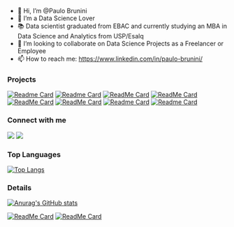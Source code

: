 - 👋 Hi, I’m @Paulo Brunini
- 👀 I’m a Data Science Lover
- 📚 Data scientist graduated from EBAC and currently studying an MBA in Data Science and Analytics from USP/Esalq
- 💞️ I’m looking to collaborate on Data Science Projects as a Freelancer or Employee
- 📫 How to reach me: https://www.linkedin.com/in/paulo-brunini/


### Projects

[![Readme Card](https://github-readme-stats.vercel.app/api/pin/?username=paulobrunini&repo=Previsao-de-Criptomoedas&theme=dark)](https://github.com/paulobrunini/Previsao-de-Criptomoedas)
[![Readme Card](https://github-readme-stats.vercel.app/api/pin/?username=paulobrunini&repo=Previsao-de-Criptomoedas&theme=dark)](https://github.com/paulobrunini/Previsao-de-Criptomoedas)
[![ReadMe Card](https://github-readme-stats.vercel.app/api/pin/?username=paulobrunini&repo=Previsao-de-Criptomoedas)](https://github.com/paulobrunini/Previsao-de-Criptomoedas)
[![ReadMe Card](https://github-readme-stats.vercel.app/api/pin/?username=paulobrunini&repo=Previsao-de-Renda)](https://github.com/paulobrunini/Previsao-de-Renda)
[![ReadMe Card](https://github-readme-stats.vercel.app/api/pin/?username=paulobrunini&repo=Telemarketing_com_Streamlit)](https://github.com/paulobrunini/Telemarketing_com_Streamlit)
[![ReadMe Card](https://github-readme-stats.vercel.app/api/pin/?username=paulobrunini&repo=Classificacao-de-Credito)](https://github.com/paulobrunini/Classificacao-de-Credito)
[![Readme Card](https://github-readme-stats.vercel.app/api/pin/?username=paulobrunini&repo=Previsao-de-Renda&theme=dark)](https://github.com/paulobrunini/Previsao-de-Renda)
[![Readme Card](https://github-readme-stats.vercel.app/api/pin/?username=paulobrunini&repo=Classificacao-de-Credito&theme=dark)](https://github.com/paulobrunini/Classificacao-de-Credito)

### Connect with me

<a href = "mailto:paulobrunini@gmail.com"><img src="https://img.shields.io/badge/Gmail-D14836?style=for-the-badge&logo=gmail&logoColor=white" target="_blank"></a>
<a href="https://www.linkedin.com/in/paulo-brunini/" target="_blank"><img src="https://img.shields.io/badge/-LinkedIn-%230077B5?style=for-the-badge&logo=linkedin&logoColor=white" target="_blank"></a>   

### Top Languages
[![Top Langs](https://github-readme-stats.vercel.app/api/top-langs/?username=paulobrunini&layout=compact)](https://github.com/anuraghazra/github-readme-stats)

### Details
[![Anurag's GitHub stats](https://github-readme-stats.vercel.app/api?username=paulobrunini&show_icons=true&theme=dark)](https://github.com/anuraghazra/github-readme-stats)

[![ReadMe Card](https://github-readme-stats.vercel.app/api/pin/?username=paulobrunini&repo=Telemarketing_com_Streamlit)](https://github.com/paulobrunini/Telemarketing_com_Streamlit)
[![ReadMe Card](https://github-readme-stats.vercel.app/api/pin/?username=madushadhanushka&repo=simple-sqlite)](https://github.com/madushadhanushka/simple-sqlite)


<!--
**paulobrunini/paulobrunini** is a ✨ _special_ ✨ repository because its `README.md` (this file) appears on your GitHub profile.
-->
